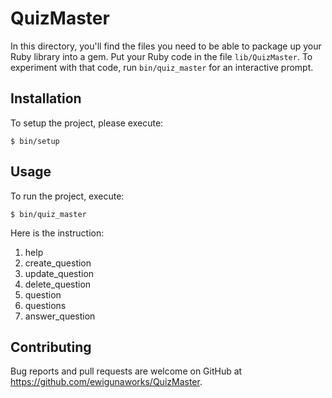 # QuizMaster

In this directory, you'll find the files you need to be able to package up your Ruby library into a gem. Put your Ruby code in the file `lib/QuizMaster`. To experiment with that code, run `bin/quiz_master` for an interactive prompt.

## Installation

To setup the project, please execute:

    $ bin/setup

## Usage

To run the project, execute:

    $ bin/quiz_master

Here is the instruction:
1. help
2. create_question
3. update_question
4. delete_question
5. question
6. questions
7. answer_question

## Contributing

Bug reports and pull requests are welcome on GitHub at https://github.com/ewigunaworks/QuizMaster.
